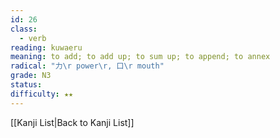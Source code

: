 ```yaml
---
id: 26
class:
  - verb
reading: kuwaeru
meaning: to add; to add up; to sum up; to append; to annex
radical: "力\r power\r, 口\r mouth"
grade: N3
status:
difficulty: ★★
---
```

[[Kanji List|Back to Kanji List]]